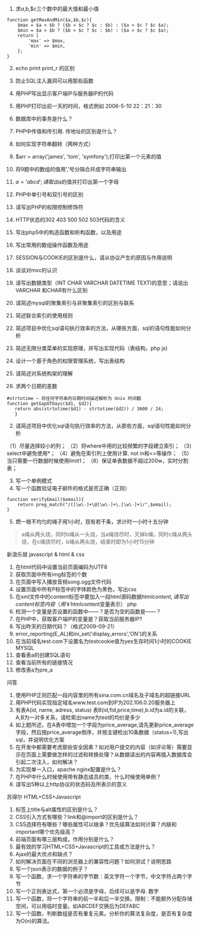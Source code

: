1. 求$a,$b,$c三个数中的最大值和最小值

```
function getMaxAndMin($a,$b,$c){
    $max = $a < $b ? ($b < $c ? $c : $b) : ($a < $c ? $c $a);
    $min = $a > $b ? ($b > $c ? $c : $b) : ($a > $c ? $c $a);
    return [
        'max' => $max,
        'min' => $min,
    ];
}
```
2. echo print print_r 的区别
3. 防止SQL注入漏洞可以用那些函数
4. 用PHP写出显示客户端IP与服务器IP的代码
5. 用PHP打印出前一天的时间，格式例如 2006-5-10 22：21：30
6. 数据库中的事务是什么？
7. PHP中传值和传引用. 传地址的区别是什么？
8. 如何实现字符串翻转（两种方式）
9. $arr = array('james', 'tom', 'symfony');打印出第一个元素的值
10. 将9题中的数组的值用','号分隔合并成字符串输出
11. $a='abcd';请取出$a的值并打印出第一个字母
12. PHP中单引号和双引号的区别
13. 请写出PHP的权限控制修饰符
14. HTTP状态的302 403 500 502 503代码的含义
15. 写出php5中的构造函数和析构函数，以及用途
16. 写出常用的数组操作函数及用途
17. SESSION与COOKIE的区别是什么，请从协议产生的原因与作用说明
18. 谈谈对mvc的认识
19. 请写出数据类型（INT CHAR VARCHAR DATETIME TEXT)的意思；请说出VARCHAR 和CHAR有什么区别
20. 请简述mysql的聚集索引与非聚集索引的区别与联系
21. 简述联合索引的使用规则
22. 简述项目中优化sql语句执行效率的方法，从哪些方面，sql的语句性能如何分析
23. 简述无限分类菜单的实现原理，并写出实现代码（表结构，php js)
24. 设计一个基于角色的权限管理系统，写出表结构
25. 请简述对系统构架的理解


1. 求两个日期的差数

 ```
 #strtotime — 将任何字符串的日期时间描述解析为 Unix 时间戳
 function getGapOfDays($d1, $d2){
    return abs(strtotime($d1) - strtotime($d2)) / 3600 / 24;
    }
 ```

2. 请简述项目中优化sql语句执行效率的方法，从那些方面，sql语句性能如何分析

>
（1）尽量选择较小的列；
（2）将where中用的比较频繁的字段建立索引；
（3）select中避免使用*；
（4）避免在索引列上使用计算. not in和<>等操作；
（5）当只需要一行数据时候使用limit1；
（6）保证单表数据不超过200w，实时分割表；

3. 写一个单例模式
4. 写一个函数验证电子邮件的格式是否正确（正则）

```
function verifyEmail($email){
    return preg_match("/([\w\-]+\@[\w\-]+\.[\w\-]+)/",$email);
}
```

5. 燃一根不均匀的绳子用1小时，现有若干条，求计时一小时十五分钟

> a绳从两头烧，同时b绳从一头烧，当a绳烧尽时，灭掉b绳，同时c绳从两头烧，在c绳烧尽时，b绳从两头烧，结束时即为1小时15分钟

新浪乐居
javascript & html & css
1. 在html代码中设置当前页面编码为UTF8
2. 获取页面中所有img标签的个数
3. 在页面中写入播放音频song.ogg文件代码
4. 设置页面中所有P标签中的字体颜色为黑色，写出css
5. 在xml文件中的content标签中要加入一段html源码数据$htmlcontent,请写出content标签内容（用￥$htmlcontent变量表示）
php
1. 检测一个变量是否设置的函数中——？是否为空的函数是——？
2. 在PHP中，获取客户端IP的变量是？获取当前服务器IP?
3. 写出昨天的日期代码？（格式2009-09-21）
4. error_reporting(E_AL)和ini_set('display_errors','ON')的关系
5. 在当前域名test.com下设置名为testcookie值为yes生存时间1小时的COOKIE
MYSQL
3. 查看表a的创建SQL语句
4. 查看当前所有的链接情况
5. 修改表a为pre_a

问答
1. 使用PHP正则匹配一段内容里的所有sina.com.cn域名及子域名的超链接URL
2. 用PHP代码实现指定域名www.test.com到IP为202.106.0.20服务器上
3. 有表A(id, name, adress, status) 表B(id,fid,price,time),b.id为a.id的关联，A,B为一对多关系，请检索出name为test的均价是多少
4. 如上题所述，在A表中增加一个字段为price_average,请先更新price_average字段，然后按price_average倒序，并按主键检出10条数据（status=1),写出sql，并说明优化方案
5. 在开发中都需要考虑那些安全因素？如对用户提交的内容（如评论等）需要显示在页面上需要做怎样的过滤和转换处理？从数据读出的内容再插入数据库会引起二次注入，如何解决？
6. 为实现单一入口，apache nginx配置是什么？
7. 在PHP中什么时候使用带有静态成员的类，什么时候使用单例？
8. 请写出5种以上http协议的状态码及所表示的意义


苏得尔
HTML+CSS+Javascript
1. 标签上title与alt属性的区别是什么？
2. CSS引入方式有哪些？link和@import的区别是什么？
3. CSS选择符有哪些？哪些属性可以继承？优先级算法如何计算？内联和important哪个优先级高？
4. 前端页面有哪三层构成，作用分别是什么？
5. 最有效的学习HTML+CSS+Javascript的工具或方法是什么？
6. Ajax的最大优点和缺点？
7. 如何解决页面在不同的浏览器上的兼容性问题？如何测试？说明思路
8. 写一个json表示的数据的例子？
9. 写一个函数，求一个字符串的字节数：英文字符一个字节，中文字符占两个字节
10. 写一个正则表达式，第一个必须是字母，后续可以是字母. 数字
11. 写一个函数，将一个字符串的前一半和后一半交换。限制：不能额外分配存储空间，可以用临时变量。如ABCDEF交换后为DEFABC
12. 写一个函数，判断数组是否有重复元素。分析你的算法复杂度，是否有复杂度为O(n)的算法。
